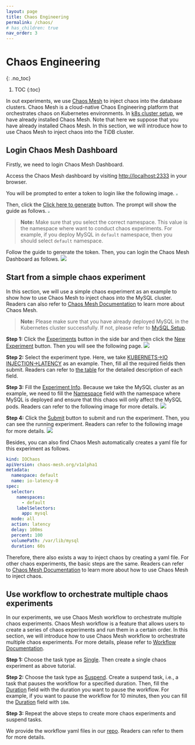 ```yaml
---
layout: page
title: Chaos Engineering
permalink: /chaos/
# has_children: true
nav_order: 3
---
```


# Chaos Engineering
{: .no_toc}


1. TOC
{:toc}

In out experiments, we use [Chaos Mesh](https://chaos-mesh.org/) to inject chaos into the database clusters. Chaos Mesh is a cloud-native Chaos Engineering platform that orchestrates chaos on Kubernetes environments. In [k8s cluster setup](/PerfCE/pages/setup/k8s.html), we 
have already installed Chaos Mesh. Note that here we suppose that you have already installed Chaos Mesh. In this section, we will introduce how to use Chaos Mesh to inject chaos into the TiDB cluster.

## Login Chaos Mesh Dashboard

Firstly, we need to login Chaos Mesh Dashboard. 

Access the Chaos Mesh dashboard by visiting [http://localhost:2333](http://localhost:2333) in your browser.

You will be prompted to enter a token to login like the following image.
<img src="./../assets/images/chaos_mesh_login.png" style="zoom:33%;" />

Then, click the <u>Click here to generate</u> button.
The prompt will show the guide as follows.
<img src="./../assets/images/chaos_mesh_init.png" style="zoom:33%;" />

> **Note:** Make sure that you select the correct namespace. This value is the 
> namespace where want to conduct chaos experiments. For example, if you deploy
> MySQL in `default` namespace, then you should select `default` namespace.

Follow the guide to generate the token. Then, you can login the Chaos Mesh Dashboard as follows.
<img src="./../assets/images/chaos_mesh_dashboard.png" />

## Start from a simple chaos experiment

In this section, we will use a simple chaos experiment as an example to show how to use Chaos Mesh to inject chaos into the MySQL cluster. Readers can also refer to [Chaos Mesh Documentation](https://chaos-mesh.org/docs/) to learn more about Chaos Mesh.

> **Note:** Please make sure that you have already deployed MySQL in the Kubernetes cluster successfully. If not, please refer to [MySQL Setup](/PerfCE/pages/setup/MySQL.html).

**Step 1:** Click the <u>Experiments</u> button in the side bar and then click the <u>New Experiment</u> button. Then you will see the following page.
<img src="./../assets/images/chaos_mesh_exp.png" />

**Step 2:** Select the experiment type. Here, we take <u>KUBERNETS->IO INJECTION->LATENCY</u> as an example. Then, fill all the required fields then submit. Readers can refer to [the table](https://chaos-mesh.org/docs/simulate-io-chaos-on-kubernetes/#field-description) for the detailed description of each field.

**Step 3:** Fill the <u>Experiment Info</u>. Because we take the MySQL cluster as an example, we need to fill the <u>Namespace</u> field with the namespace where MySQL is deployed and ensure that this chaos will only affect the MySQL pods. Readers can refer to the following image for more details.
<img src="./../assets/images/chaos_mesh_exp_1.png" />

**Step 4:** Click the <u>Submit</u> button to submit and run the experiment. Then, you can see the running experiment. Readers can refer to the following image for more details.
<img src="./../assets/images/chaos_mesh_exp_res.png" />

Besides, you can also find Chaos Mesh automatically creates a yaml file for this experiment as follows.
```yaml
kind: IOChaos
apiVersion: chaos-mesh.org/v1alpha1
metadata:
  namespace: default
  name: io-latency-0
spec:
  selector:
    namespaces:
      - default
    labelSelectors:
      app: mysql
  mode: all
  action: latency
  delay: 100ms
  percent: 100
  volumePath: /var/lib/mysql
  duration: 60s
```
Therefore, there also exists a way to inject chaos by creating a yaml file. For other chaos experiments, the basic steps are the same. Readers can refer to [Chaos Mesh Documentation](https://chaos-mesh.org/docs/) to learn more about how to use Chaos Mesh to inject chaos.

## Use workflow to orchestrate multiple chaos experiments

In our experiments, we use Chaos Mesh workflow to orchestrate multiple chaos experiments. Chaos Mesh workflow is a feature that allows users to create a series of chaos experiments and run them in a certain order. In this section, we will introduce how to use Chaos Mesh workflow to orchestrate multiple chaos experiments. For more details, please refer to [Workflow Documentation](https://chaos-mesh.org/docs/create-chaos-mesh-workflow/).

**Step 1:** Choose the task type as <u>Single</u>. Then create a single chaos experiment as above tutorial. 

**Step 2:** Choose the task type as <u>Suspend</u>. Create a suspend task, i.e., a task that pauses the workflow for a specified duration. Then, fill the <u>Duration</u> field with the duration you want to pause the workflow. For example, if you want to pause the workflow for 10 minutes, then you can fill the <u>Duration</u> field with `10m`.

**Step 3:** Repeat the above steps to create more chaos experiments and suspend tasks. 

We provide the workflow yaml files in our [repo](https://github.com/ZhenlanJi/PerfCE/tree/main/config_files/ce). Readers can refer to them for more details.